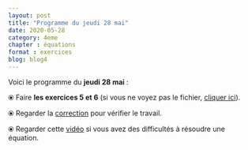 ```yaml
---
layout: post
title: "Programme du jeudi 28 mai"
date: 2020-05-28
category: 4eme
chapter : équations
format : exercices
blog: blog4
---
```


Voici le programme du <b>jeudi 28 mai</b> :

⦿ Faire <b>les exercices 5 et 6</b> (si vous ne voyez pas le fichier, <a href="/exercices/4eme/4eme_exercices_jeudi_28_mai_2020.pdf">cliquer ici</a>). 

<object data="/exercices/4eme/4eme_exercices_jeudi_28_mai_2020.pdf" width="100%" height="500" type='application/pdf'></object>

⦿ Regarder la <a class="correction" href="/exercices/4eme/4eme_exercices_jeudi_28_mai_2020_corrections.pdf">correction</a> pour vérifier le travail.

⦿ Regarder cette <a class="video" href="https://youtu.be/uV_EmbYu9_E">vidéo</a> si vous avez des difficultés à résoudre une équation.
